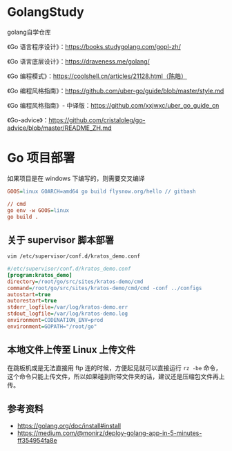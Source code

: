 # GolangStudy
golang自学仓库

《Go 语言程序设计》：https://books.studygolang.com/gopl-zh/

《Go 语言底层设计》：https://draveness.me/golang/

《Go 编程模式》：https://coolshell.cn/articles/21128.html（陈皓）

《Go 编程风格指南》：https://github.com/uber-go/guide/blob/master/style.md

《Go 编程风格指南》- 中译版：https://github.com/xxjwxc/uber_go_guide_cn

《Go-advice》：https://github.com/cristaloleg/go-advice/blob/master/README_ZH.md



# Go 项目部署

如果项目是在 windows 下编写的，则需要交叉编译

```ini
GOOS=linux GOARCH=amd64 go build flysnow.org/hello // gitbash

// cmd
go env -w GOOS=linux 
go build .
```

## 关于 supervisor 脚本部署

```bash
vim /etc/supervisor/conf.d/kratos_demo.conf
```

```ini
#/etc/supervisor/conf.d/kratos_demo.conf
[program:kratos_demo]
directory=/root/go/src/sites/kratos-demo/cmd
command=/root/go/src/sites/kratos-demo/cmd/cmd -conf ../configs 
autostart=true
autorestart=true
stderr_logfile=/var/log/kratos-demo.err
stdout_logfile=/var/log/kratos-demo.log
environment=CODENATION_ENV=prod
environment=GOPATH="/root/go"
```

## 本地文件上传至 Linux 上传文件

在跳板机或是无法直接用 ftp 连的时候，方便起见就可以直接运行 `rz -be` 命令，这个命令只能上传文件，所以如果碰到附带文件夹的话，建议还是压缩包文件再上传。

## 参考资料

- https://golang.org/doc/install#install
- https://medium.com/@monirz/deploy-golang-app-in-5-minutes-ff354954fa8e